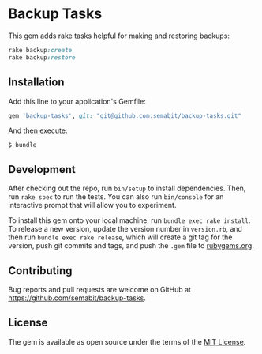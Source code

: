 # Backup Tasks

This gem adds rake tasks helpful for making and restoring backups:

```ruby
rake backup:create
rake backup:restore
```

## Installation

Add this line to your application's Gemfile:

```ruby
gem 'backup-tasks', git: "git@github.com:semabit/backup-tasks.git"
```

And then execute:

    $ bundle


## Development

After checking out the repo, run `bin/setup` to install dependencies. Then, run `rake spec` to run the tests. You can also run `bin/console` for an interactive prompt that will allow you to experiment.

To install this gem onto your local machine, run `bundle exec rake install`. To release a new version, update the version number in `version.rb`, and then run `bundle exec rake release`, which will create a git tag for the version, push git commits and tags, and push the `.gem` file to [rubygems.org](https://rubygems.org).

## Contributing

Bug reports and pull requests are welcome on GitHub at https://github.com/semabit/backup-tasks.


## License

The gem is available as open source under the terms of the [MIT License](http://opensource.org/licenses/MIT).

